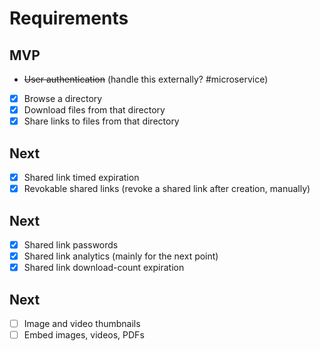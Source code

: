# Requirements

## MVP

- ~~User authentication~~ (handle this externally? #microservice)
- [x] Browse a directory
- [x] Download files from that directory
- [x] Share links to files from that directory

## Next

- [x] Shared link timed expiration
- [x] Revokable shared links (revoke a shared link after creation, manually)

## Next

- [x] Shared link passwords
- [x] Shared link analytics (mainly for the next point)
- [x] Shared link download-count expiration

## Next

- [ ] Image and video thumbnails
- [ ] Embed images, videos, PDFs
